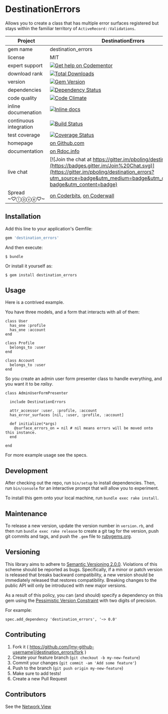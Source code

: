 # DestinationErrors

Allows you to create a class that has multiple error surfaces registered but stays within the familiar territory of `ActiveRecord::Validations`.

| Project                 |  DestinationErrors    |
|------------------------ | ----------------- |
| gem name                |  destination_errors   |
| license                 |  MIT              |
| expert support          |  [![Get help on Codementor](https://cdn.codementor.io/badges/get_help_github.svg)](https://www.codementor.io/peterboling?utm_source=github&utm_medium=button&utm_term=peterboling&utm_campaign=github) |
| download rank               |  [![Total Downloads](https://img.shields.io/gem/rt/destination_errors.svg)](https://rubygems.org/gems/destination_errors) |
| version                 |  [![Gem Version](https://badge.fury.io/rb/destination_errors.png)](http://badge.fury.io/rb/destination_errors) |
| dependencies            |  [![Dependency Status](https://gemnasium.com/pboling/destination_errors.png)](https://gemnasium.com/pboling/destination_errors) |
| code quality            |  [![Code Climate](https://codeclimate.com/github/pboling/destination_errors.png)](https://codeclimate.com/github/pboling/destination_errors) |
| inline documenation     |  [![Inline docs](http://inch-ci.org/github/pboling/destination_errors.png)](http://inch-ci.org/github/pboling/destination_errors) |
| continuous integration  |  [![Build Status](https://secure.travis-ci.org/pboling/destination_errors.png?branch=master)](https://travis-ci.org/pboling/destination_errors) |
| test coverage           |  [![Coverage Status](https://coveralls.io/repos/pboling/destination_errors/badge.png)](https://coveralls.io/r/pboling/destination_errors) |
| homepage                |  [on Github.com][homepage] |
| documentation           |  [on Rdoc.info][documentation] |
| live chat               |  [![Join the chat at https://gitter.im/pboling/destination_errors](https://badges.gitter.im/Join%20Chat.svg)](https://gitter.im/pboling/destination_errors?utm_source=badge&utm_medium=badge&utm_campaign=pr-badge&utm_content=badge) |
| Spread ~♡ⓛⓞⓥⓔ♡~      |  [on Coderbits][coderbits], [on Coderwall][coderwall] |

[semver]: http://semver.org/
[pvc]: http://docs.rubygems.org/read/chapter/16#page74
[railsbling]: http://www.railsbling.com
[peterboling]: http://www.peterboling.com
[coderbits]: https://coderbits.com/pboling
[coderwall]: http://coderwall.com/pboling
[documentation]: http://rdoc.info/github/pboling/destination_errors/frames
[homepage]: https://github.com/pboling/destination_errors


## Installation

Add this line to your application's Gemfile:

```ruby
gem 'destination_errors'
```

And then execute:

    $ bundle

Or install it yourself as:

    $ gem install destination_errors

## Usage

Here is a contrived example.

You have three models, and a form that interacts with all of them:
```
class User
  has_one :profile
  has_one :account
end

class Profile
  belongs_to :user
end

class Account
  belongs_to :user
end
```

So you create an admin user form presenter class to handle everything, and you want it to be *railsy*.
```
class AdminUserFormPresenter

  include DestinationErrors

  attr_accessor :user, :profile, :account
  has_error_surfaces [nil, :user, :profile, :account]

  def initialize(*args)
    @surface_errors_on = nil # nil means errors will be moved onto this instance.
  end

end
```

For more example usage see the specs.


## Development

After checking out the repo, run `bin/setup` to install dependencies. Then, run `bin/console` for an interactive prompt that will allow you to experiment.

To install this gem onto your local machine, run `bundle exec rake install`.

## Maintenance

To release a new version, update the version number in `version.rb`, and then run `bundle exec rake release` to create a git tag for the version, push git commits and tags, and push the `.gem` file to [rubygems.org](https://rubygems.org).

## Versioning

This library aims to adhere to [Semantic Versioning 2.0.0](http://semver.org/).
Violations of this scheme should be reported as bugs. Specifically,
if a minor or patch version is released that breaks backward
compatibility, a new version should be immediately released that
restores compatibility. Breaking changes to the public API will
only be introduced with new major versions.

As a result of this policy, you can (and should) specify a
dependency on this gem using the [Pessimistic Version Constraint](http://docs.rubygems.org/read/chapter/16#page74) with two digits of precision.

For example:

    spec.add_dependency 'destination_errors', '~> 0.0'

## Contributing

1. Fork it ( https://github.com/[my-github-username]/destination_errors/fork )
2. Create your feature branch (`git checkout -b my-new-feature`)
3. Commit your changes (`git commit -am 'Add some feature'`)
4. Push to the branch (`git push origin my-new-feature`)
5. Make sure to add tests!
6. Create a new Pull Request

## Contributors

See the [Network View](https://github.com/trumaker/destination_errors/network)

